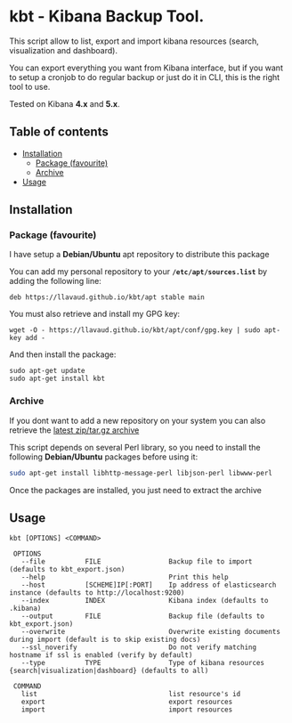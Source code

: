 # kbt - Kibana Backup Tool.

This script allow to list, export and import kibana resources (search, visualization and dashboard).

You can export everything you want from Kibana interface, but if you want to setup a cronjob to do regular backup or just do it in CLI, this is the right tool to use.

Tested on Kibana **4.x** and **5.x**.

## Table of contents
* [Installation](#installation)
  * [Package (favourite)](#package)
  * [Archive](#archive)
* [Usage](#usage)

## Installation

<a name="package"/>

### Package (favourite)

I have setup a **Debian/Ubuntu** apt repository to distribute this package

You can add my personal repository to your **`/etc/apt/sources.list`** by adding the following line:

`deb https://llavaud.github.io/kbt/apt stable main`

You must also retrieve and install my GPG key:

`wget -O - https://llavaud.github.io/kbt/apt/conf/gpg.key | sudo apt-key add -`

And then install the package:

```
sudo apt-get update
sudo apt-get install kbt
```

### Archive

If you dont want to add a new repository on your system you can also retrieve the [latest zip/tar.gz archive](https://github.com/llavaud/kbt/releases/latest)

This script depends on several Perl library, so you need to install the following **Debian/Ubuntu** packages before using it:

```bash
sudo apt-get install libhttp-message-perl libjson-perl libwww-perl
```

Once the packages are installed, you just need to extract the archive

## Usage

```
kbt [OPTIONS] <COMMAND>

 OPTIONS
   --file          FILE                 Backup file to import (defaults to kbt_export.json)
   --help                               Print this help
   --host          [SCHEME]IP[:PORT]    Ip address of elasticsearch instance (defaults to http://localhost:9200)
   --index         INDEX                Kibana index (defaults to .kibana)
   --output        FILE                 Backup file (defaults to kbt_export.json)
   --overwrite                          Overwrite existing documents during import (default is to skip existing docs)
   --ssl_noverify                       Do not verify matching hostname if ssl is enabled (verify by default)
   --type          TYPE                 Type of kibana resources {search|visualization|dashboard} (defaults to all)

 COMMAND
   list                                 list resource's id
   export                               export resources
   import                               import resources
```
